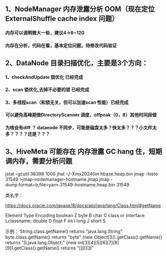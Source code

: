 ## 1、NodeManager 内存泄露分析 OOM（现在定位ExternalShuffle cache index 问题） 

#### 内存可以调稍微大一些，建议4->8~12G 
#### 内存在分析，代码在看，基本定位问题，待修改代码验证

## 2、DataNode 目录扫描优化，主要是3个方向：

#### 1、checkAndUpdate 锁优化 已经完成 
#### 2、scan  锁优化,去掉不必要的锁 已经完成
#### 3、多线程scan（和锁无关，但可以加速scan 性能）已经完成

#### 可以避免高峰期做DirectoryScanner 调度，offpeak（0，8）其他时间段做
#### 为啥会有diff ？ datanode 不同步，可能是磁盘太多？快太多？？？小文件太多？？？？还是？？？

## 3、HiveMeta 可能存在 内存泄露 GC hang 住，短期调内存，需要分析问题


jstat -gcutil 38398 1000
jhat -J-Xmx20240m hbase.heap.bin
jmap -histo 31549 >jmap-nodemanager-hostname.jmap
jmap -dump:format=b,file=yarn-31549-hostname.heap.bin 31549



类名字：

https://docs.oracle.com/javase/8/docs/api/java/lang/Class.html#getName

Element Type	   	Encoding
boolean	   	Z
byte	   	B
char	   	C
class or interface	   	Lclassname;
double	   	D
float	   	F
int	   	I
long	   	J
short	   	S

示例：
 String.class.getName()
     returns "java.lang.String"
 byte.class.getName()
     returns "byte"
 (new Object[3]).getClass().getName()
     returns "[Ljava.lang.Object;"
 (new int[3][4][5][6][7][8][9]).getClass().getName()
     returns "[[[[[[[I"

